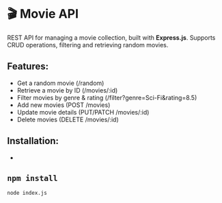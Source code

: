 # 🎬 Movie API
REST API for managing a movie collection, built with **Express.js**. Supports CRUD operations, filtering and retrieving random movies.
## Features:
- Get a random movie (/random)
- Retrieve a movie by ID (/movies/:id)
- Filter movies by genre & rating (/filter?genre=Sci-Fi&rating=8.5)
- Add new movies (POST /movies)
- Update movie details (PUT/PATCH /movies/:id)
- Delete movies (DELETE /movies/:id)
## Installation:
-
``
   npm install
``
-
``
   node index.js
``
